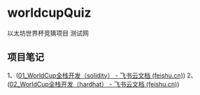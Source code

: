 # worldcupQuiz
以太坊世界杯竞猜项目 测试网
## 项目笔记
1、([⁡⁡⁢⁣⁣﻿⁡⁣⁤⁢⁤⁡⁢⁡‍‌‬‬‬⁤⁡⁢‌⁢⁢⁡‬‌‬⁡⁣‌⁢⁢‌⁤‌01_WorldCup全栈开发（solidity） - 飞书云文档 (feishu.cn)](https://asow5wzvld.feishu.cn/docx/OjqvdOXKko5ZKhxlNaUcBLMJn8g))
2、([‌‍‬⁤⁤‌‌⁡⁣⁡‍⁤﻿‍⁡⁣﻿⁢⁢⁡⁡﻿⁤⁢⁣⁤⁣‍‍⁤﻿‌⁡‬⁣‬‬02_WorldCup全栈开发（hardhat） - 飞书云文档 (feishu.cn)](https://asow5wzvld.feishu.cn/docx/McGhdQ3v0otdzLxf4EVcSMcbnyc))

